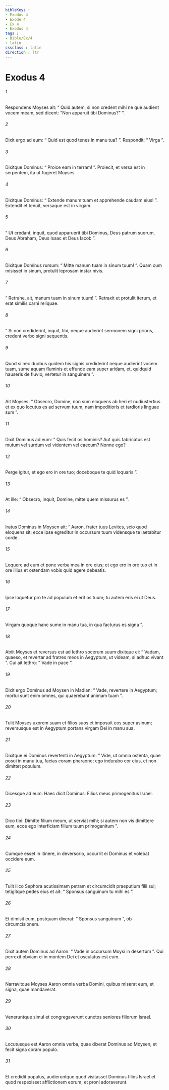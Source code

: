 ```yaml
---
bibleKeys : 
- Exodus 4
- Exode 4
- Ex 4
- Exodus 4
tags : 
- Bible/Ex/4
- latin
cssclass : latin
direction : ltr
---
```


# Exodus 4

###### 1
Respondens Moyses ait: “ Quid autem, si non credent mihi ne que audient vocem meam, sed dicent: "Non apparuit tibi Dominus?" ”. 
###### 2
Dixit ergo ad eum: “ Quid est quod tenes in manu tua? ”. Respondit: “ Virga ”. 
###### 3
Dixitque Dominus: “ Proice eam in terram! ”. Proiecit, et versa est in serpentem, ita ut fugeret Moyses. 
###### 4
Dixitque Dominus: “ Extende manum tuam et apprehende caudam eius! ”. Extendit et tenuit, versaque est in virgam. 
###### 5
“ Ut credant, inquit, quod apparuerit tibi Dominus, Deus patrum suorum, Deus Abraham, Deus Isaac et Deus Iacob ”.
###### 6
Dixitque Dominus rursum: “ Mitte manum tuam in sinum tuum! ”. Quam cum misisset in sinum, protulit leprosam instar nivis. 
###### 7
“ Retrahe, ait, manum tuam in sinum tuum! ”. Retraxit et protulit iterum, et erat similis carni reliquae. 
###### 8
“ Si non crediderint, inquit, tibi, neque audierint sermonem signi prioris, credent verbo signi sequentis. 
###### 9
Quod si nec duobus quidem his signis crediderint neque audierint vocem tuam, sume aquam fluminis et effunde eam super aridam, et, quidquid hauseris de fluvio, vertetur in sanguinem ”.
###### 10
Ait Moyses: “ Obsecro, Domine, non sum eloquens ab heri et nudiustertius et ex quo locutus es ad servum tuum, nam impeditioris et tardioris linguae sum ”. 
###### 11
Dixit Dominus ad eum: “ Quis fecit os hominis? Aut quis fabricatus est mutum vel surdum vel videntem vel caecum? Nonne ego? 
###### 12
Perge igitur, et ego ero in ore tuo; doceboque te quid loquaris ”. 
###### 13
At ille: “ Obsecro, inquit, Domine, mitte quem missurus es ”. 
###### 14
Iratus Dominus in Moysen ait: “ Aaron, frater tuus Levites, scio quod eloquens sit; ecce ipse egreditur in occursum tuum vidensque te laetabitur corde. 
###### 15
Loquere ad eum et pone verba mea in ore eius; et ego ero in ore tuo et in ore illius et ostendam vobis quid agere debeatis. 
###### 16
Ipse loquetur pro te ad populum et erit os tuum; tu autem eris ei ut Deus. 
###### 17
Virgam quoque hanc sume in manu tua, in qua facturus es signa ”.
###### 18
Abiit Moyses et reversus est ad Iethro socerum suum dixitque ei: “ Vadam, quaeso, et revertar ad fratres meos in Aegyptum, ut videam, si adhuc vivant ”. Cui ait Iethro: “ Vade in pace ”. 
###### 19
Dixit ergo Dominus ad Moysen in Madian: “ Vade, revertere in Aegyptum; mortui sunt enim omnes, qui quaerebant animam tuam ”. 
###### 20
Tulit Moyses uxorem suam et filios suos et imposuit eos super asinum; reversusque est in Aegyptum portans virgam Dei in manu sua. 
###### 21
Dixitque ei Dominus revertenti in Aegyptum: “ Vide, ut omnia ostenta, quae posui in manu tua, facias coram pharaone; ego indurabo cor eius, et non dimittet populum. 
###### 22
Dicesque ad eum: Haec dicit Dominus: Filius meus primogenitus Israel. 
###### 23
Dico tibi: Dimitte filium meum, ut serviat mihi; si autem non vis dimittere eum, ecce ego interficiam filium tuum primogenitum ”.
###### 24
Cumque esset in itinere, in deversorio, occurrit ei Dominus et volebat occidere eum. 
###### 25
Tulit ilico Sephora acutissimam petram et circumcidit praeputium filii sui; tetigitque pedes eius et ait: “ Sponsus sanguinum tu mihi es ”. 
###### 26
Et dimisit eum, postquam dixerat: “ Sponsus sanguinum ”, ob circumcisionem.
###### 27
Dixit autem Dominus ad Aaron: “ Vade in occursum Moysi in desertum ”. Qui perrexit obviam ei in montem Dei et osculatus est eum. 
###### 28
Narravitque Moyses Aaron omnia verba Domini, quibus miserat eum, et signa, quae mandaverat. 
###### 29
Veneruntque simul et congregaverunt cunctos seniores filiorum Israel. 
###### 30
Locutusque est Aaron omnia verba, quae dixerat Dominus ad Moysen, et fecit signa coram populo. 
###### 31
Et credidit populus, audieruntque quod visitasset Dominus filios Israel et quod respexisset afflictionem eorum; et proni adoraverunt.
